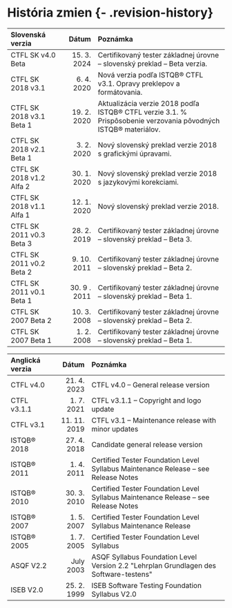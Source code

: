 # História zmien {- .revision-history}

| **Slovenská verzia** | **Dátum** | **Poznámka** |
| :------------------- | --------: | :----------- |
| CTFL SK v4.0 Beta | 15. 3. 2024 | Certifikovaný tester základnej úrovne – slovenský preklad – Beta verzia. |
| CTFL SK 2018 v3.1 | 6. 4. 2020 | Nová verzia podľa ISTQB® CTFL v3.1. Opravy preklepov a formátovania. |
| CTFL SK 2018 v3.1 Beta 1 | 19. 2. 2020 | Aktualizácia verzie 2018 podľa ISTQB® CTFL verzie 3.1. % Prispôsobenie verzovania pôvodných ISTQB® materiálov. |
| CTFL SK 2018 v2.1 Beta 1 | 3. 2. 2020 | Nový slovenský preklad verzie 2018 s grafickými úpravami. |
| CTFL SK 2018 v1.2 Alfa 2 | 30. 1. 2020 | Nový slovenský preklad verzie 2018 s jazykovými korekciami. |
| CTFL SK 2018 v1.1 Alfa 1 | 12. 1. 2020 | Nový slovenský preklad verzie 2018. |
| CTFL SK 2011 v0.3 Beta 3 | 28. 2. 2019 | Certifikovaný tester základnej úrovne – slovenský preklad – Beta 3. |
| CTFL SK 2011 v0.2 Beta 2 | 9. 10. 2011 | Certifikovaný tester základnej úrovne – slovenský preklad – Beta 2. |
| CTFL SK 2011 v0.1 Beta 1 | 30. 9 . 2011 | Certifikovaný tester základnej úrovne – slovenský preklad – Beta 1. |
| CTFL SK 2007 Beta 2 | 10. 3. 2008 | Certifikovaný tester základnej úrovne – slovenský preklad – Beta 2. |
| CTFL SK 2007 Beta 1 | 1. 2. 2008 | Certifikovaný tester základnej úrovne – slovenský preklad – Beta 1. |


| **Anglická verzia** | **Dátum** | **Poznámka** |
| :------------------ | --------: | :----------- |
| CTFL v4.0 | 21. 4. 2023 | CTFL v4.0 – General release version |
| CTFL v3.1.1 | 1. 7. 2021 | CTFL v3.1.1 – Copyright and logo update |
| CTFL v3.1 | 11. 11. 2019 | CTFL v3.1 – Maintenance release with minor updates |
| ISTQB® 2018 | 27. 4. 2018 | Candidate general release version |
| ISTQB® 2011 | 1. 4. 2011 | Certified Tester Foundation Level Syllabus Maintenance Release – see Release Notes |
| ISTQB® 2010 | 30. 3. 2010 | Certified Tester Foundation Level Syllabus Maintenance Release – see Release Notes |
| ISTQB® 2007 | 1. 5. 2007 | Certified Tester Foundation Level Syllabus Maintenance Release |
| ISTQB® 2005 | 1. 7. 2005 | Certified Tester Foundation Level Syllabus |
| ASQF V2.2 | July 2003 | ASQF Syllabus Foundation Level Version 2.2 "Lehrplan Grundlagen des Software-testens" |
| ISEB V2.0 | 25. 2. 1999 | ISEB Software Testing Foundation Syllabus V2.0 |